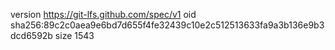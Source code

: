 version https://git-lfs.github.com/spec/v1
oid sha256:89c2c0aea9e6bd7d655f4fe32439c10e2c512513633fa9a3b136e9b3dcd6592b
size 1543
